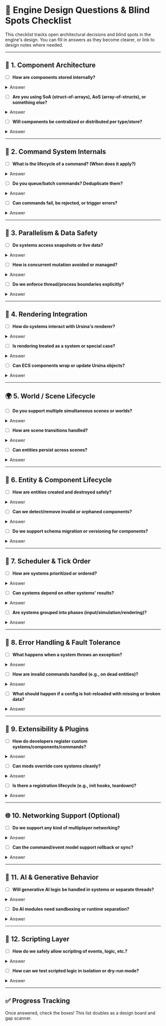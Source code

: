# 🧠 Engine Design Questions & Blind Spots Checklist

This checklist tracks open architectural decisions and blind spots in the engine's design.
You can fill in answers as they become clearer, or link to design notes where needed.

---

## 🔬 1. Component Architecture

- [ ] **How are components stored internally?**
<details><summary>Answer</summary>
Since I want efficient parallelism and simulate large numbers of entities and components to compensate for Python's poor performance, I'll use SoA

Sources:
- https://chatgpt.com/share/67f59196-2fbc-8006-9a8c-51503e7cbd1c
- https://medium.com/@savas/nomad-game-engine-part-4-3-aos-vs-soa-storage-5bec879aa38c
</details>

- [ ] **Are you using SoA (struct-of-arrays), AoS (array-of-structs), or something else?**

<details><summary>Answer</summary>

...

</details>

- [ ] **Will components be centralized or distributed per type/store?**
<details><summary>Answer</summary>

...

</details>

---

## 🔁 2. Command System Internals

- [ ] **What is the lifecycle of a command? (When does it apply?)**
<details><summary>Answer</summary>

...

</details>

- [ ] **Do you queue/batch commands? Deduplicate them?**
<details><summary>Answer</summary>

...

</details>

- [ ] **Can commands fail, be rejected, or trigger errors?**
<details><summary>Answer</summary>

...

</details>

---

## 🧵 3. Parallelism & Data Safety

- [ ] **Do systems access snapshots or live data?**
<details><summary>Answer</summary>

...

</details>

- [ ] **How is concurrent mutation avoided or managed?**
<details><summary>Answer</summary>

...

</details>

- [ ] **Do we enforce thread/process boundaries explicitly?**
<details><summary>Answer</summary>

...

</details>

---

## 🎨 4. Rendering Integration

- [ ] **How do systems interact with Ursina's renderer?**
<details><summary>Answer</summary>

...

</details>

- [ ] **Is rendering treated as a system or special case?**
<details><summary>Answer</summary>

...

</details>

- [ ] **Can ECS components wrap or update Ursina objects?**
<details><summary>Answer</summary>

...

</details>

---

## 🌍 5. World / Scene Lifecycle

- [ ] **Do you support multiple simultaneous scenes or worlds?**
<details><summary>Answer</summary>

...

</details>

- [ ] **How are scene transitions handled?**
<details><summary>Answer</summary>

...

</details>

- [ ] **Can entities persist across scenes?**
<details><summary>Answer</summary>

...

</details>

---

## 🧱 6. Entity & Component Lifecycle

- [ ] **How are entities created and destroyed safely?**
<details><summary>Answer</summary>

...

</details>

- [ ] **Can we detect/remove invalid or orphaned components?**
<details><summary>Answer</summary>

...

</details>

- [ ] **Do we support schema migration or versioning for components?**
<details><summary>Answer</summary>

...

</details>

---

## 🧮 7. Scheduler & Tick Order

- [ ] **How are systems prioritized or ordered?**
<details><summary>Answer</summary>

...

</details>

- [ ] **Can systems depend on other systems' results?**
<details><summary>Answer</summary>

...

</details>

- [ ] **Are systems grouped into phases (input/simulation/rendering)?**
<details><summary>Answer</summary>

...

</details>

---

## 🧯 8. Error Handling & Fault Tolerance

- [ ] **What happens when a system throws an exception?**
<details><summary>Answer</summary>

...

</details>

- [ ] **How are invalid commands handled (e.g., on dead entities)?**
<details><summary>Answer</summary>

...

</details>

- [ ] **What should happen if a config is hot-reloaded with missing or broken data?**
<details><summary>Answer</summary>

...

</details>

---

## 🧩 9. Extensibility & Plugins

- [ ] **How do developers register custom systems/components/commands?**
<details><summary>Answer</summary>

...

</details>

- [ ] **Can mods override core systems cleanly?**
<details><summary>Answer</summary>

...

</details>

- [ ] **Is there a registration lifecycle (e.g., init hooks, teardown)?**
<details><summary>Answer</summary>

...

</details>

---

## 🌐 10. Networking Support (Optional)

- [ ] **Do we support any kind of multiplayer networking?**
<details><summary>Answer</summary>

...

</details>

- [ ] **Can the command/event model support rollback or sync?**
<details><summary>Answer</summary>

...

</details>

---

## 🧠 11. AI & Generative Behavior

- [ ] **Will generative AI logic be handled in systems or separate threads?**
<details><summary>Answer</summary>

...

</details>

- [ ] **Do AI modules need sandboxing or runtime separation?**
<details><summary>Answer</summary>

...

</details>

---

## 📜 12. Scripting Layer

- [ ] **How do we safely allow scripting of events, logic, etc.?**
<details><summary>Answer</summary>

...

</details>

- [ ] **How can we test scripted logic in isolation or dry-run mode?**
<details><summary>Answer</summary>

...

</details>

---

## ✅ Progress Tracking

Once answered, check the boxes! This list doubles as a design board and gap scanner.

